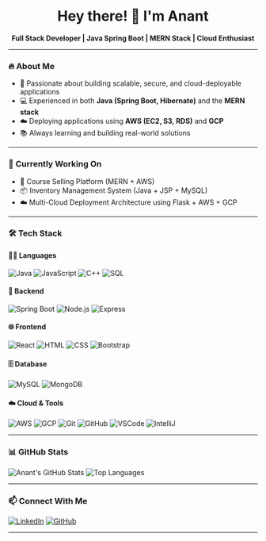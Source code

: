 <h1 align="center">Hey there! 👋 I'm Anant</h1>

<p align="center">
  <b>Full Stack Developer | Java Spring Boot | MERN Stack | Cloud Enthusiast</b>
</p>

---

### 🔥 About Me
- 🎯 Passionate about building scalable, secure, and cloud-deployable applications  
- 💻 Experienced in both **Java (Spring Boot, Hibernate)** and the **MERN stack**  
- ☁️ Deploying applications using **AWS (EC2, S3, RDS)** and **GCP**  
- 📚 Always learning and building real-world solutions  

---

### 💼 Currently Working On
- 🛒 Course Selling Platform (MERN + AWS)  
- 📦 Inventory Management System (Java + JSP + MySQL)  
- ☁️ Multi-Cloud Deployment Architecture using Flask + AWS + GCP

---

### 🛠 Tech Stack

#### 👨‍💻 Languages
![Java](https://img.shields.io/badge/Java-%23ED8B00.svg?style=for-the-badge&logo=java&logoColor=white)
![JavaScript](https://img.shields.io/badge/JavaScript-F7DF1E?style=for-the-badge&logo=javascript&logoColor=black)
![C++](https://img.shields.io/badge/C++-00599C?style=for-the-badge&logo=c%2B%2B&logoColor=white)
![SQL](https://img.shields.io/badge/SQL-4479A1?style=for-the-badge&logo=postgresql&logoColor=white)

#### 🧩 Backend
![Spring Boot](https://img.shields.io/badge/Spring%20Boot-6DB33F?style=for-the-badge&logo=spring-boot&logoColor=white)
![Node.js](https://img.shields.io/badge/Node.js-339933?style=for-the-badge&logo=nodedotjs&logoColor=white)
![Express](https://img.shields.io/badge/Express.js-404D59?style=for-the-badge)

#### 🌐 Frontend
![React](https://img.shields.io/badge/React-61DAFB?style=for-the-badge&logo=react&logoColor=black)
![HTML](https://img.shields.io/badge/HTML5-E34F26?style=for-the-badge&logo=html5&logoColor=white)
![CSS](https://img.shields.io/badge/CSS3-1572B6?style=for-the-badge&logo=css3&logoColor=white)
![Bootstrap](https://img.shields.io/badge/Bootstrap-7952B3?style=for-the-badge&logo=bootstrap&logoColor=white)

#### 🗄️ Database
![MySQL](https://img.shields.io/badge/MySQL-4479A1?style=for-the-badge&logo=mysql&logoColor=white)
![MongoDB](https://img.shields.io/badge/MongoDB-4EA94B?style=for-the-badge&logo=mongodb&logoColor=white)

#### ☁️ Cloud & Tools
![AWS](https://img.shields.io/badge/AWS-FF9900?style=for-the-badge&logo=amazonaws&logoColor=white)
![GCP](https://img.shields.io/badge/GCP-4285F4?style=for-the-badge&logo=googlecloud&logoColor=white)
![Git](https://img.shields.io/badge/Git-F05032?style=for-the-badge&logo=git&logoColor=white)
![GitHub](https://img.shields.io/badge/GitHub-000?style=for-the-badge&logo=github&logoColor=white)
![VSCode](https://img.shields.io/badge/VSCode-007ACC?style=for-the-badge&logo=visual-studio-code&logoColor=white)
![IntelliJ](https://img.shields.io/badge/IntelliJIDEA-000000?style=for-the-badge&logo=intellijidea&logoColor=white)

---

### 📊 GitHub Stats

![Anant's GitHub Stats](https://github-readme-stats.vercel.app/api?username=anantpatil146&show_icons=true&theme=radical)
![Top Languages](https://github-readme-stats.vercel.app/api/top-langs/?username=anantpatil146&layout=compact&theme=radical)

---

### 📫 Connect With Me
[![LinkedIn](https://img.shields.io/badge/LinkedIn-0077B5?style=for-the-badge&logo=linkedin&logoColor=white)](https://linkedin.com/in/anantpatil)
[![GitHub](https://img.shields.io/badge/GitHub-000?style=for-the-badge&logo=github&logoColor=white)](https://github.com/anantpatil146)

---

